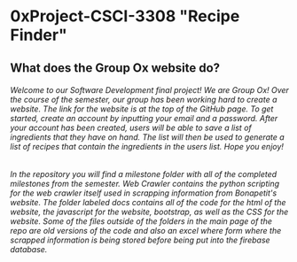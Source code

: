 # 0xProject-CSCI-3308 "Recipe Finder"
## What does the Group Ox website do?
###### Welcome to our Software Development final project! We are Group Ox! Over the course of the semester, our group has been working hard to create a website. The link for the website is at the top of the GitHub page. To get started, create an account by inputting your email and a password. After your account has been created, users will be able to save a list of ingredients that they have on hand. The list will then be used to generate a list of recipes that contain the ingredients in the users list. Hope you enjoy!
###### In the repository you will find a milestone folder with all of the completed milestones from the semester. Web Crawler contains the python scripting for the web crawler itself used in scrapping information from Bonapetit's website. The folder labeled docs contains all of the code for the html of the website, the javascript for the website, bootstrap, as well as the CSS for the website. Some of the files outside of the folders in the main page of the repo are old versions of the code and also an excel where form where the scrapped information is being stored before being put into the firebase database.
